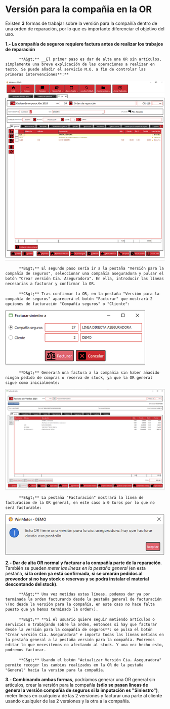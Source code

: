 # Versión para la compañia en la OR

Existen **3** formas de trabajar sobre la versión para la compañía dentro de una orden de reparación, por lo que es importante diferenciar el objetivo del uso.

**1.- La compañía de seguros requiere factura antes de realizar los trabajos de reparación**

          **A&gt;** __El primer paso es dar de alta una OR sin artículos, simplemente una breve explicación de las operaciones a realizar en texto. Se puede añadir el servicio M.O. a fin de controlar las primeras intervenciones**:**

![](../../.gitbook/assets/imagen%20%2814%29.png)

          **B&gt;** El segundo paso sería ir a la pestaña "Versión para la compañía de seguros", seleccionar una compañía aseguradora y pulsar el botón "Crear versión Cia. Aseguradora". En ella, introducir las líneas necesarias a facturar y confirmar la OR.

          **C&gt;** Tras confirmar la OR, en la pestaña "Versión para la compañía de seguros" aparecerá el botón "Facturar" que mostrará 2 opciones de facturación "Compañía seguros" o "Cliente":

![](../../.gitbook/assets/imagen%20%2816%29.png)

          **D&gt;** Generará una factura a la compañía sin haber añadido ningún pedido de compras o reserva de stock, ya que la OR general sigue como inicialmente:

![](../../.gitbook/assets/imagen%20%2815%29.png)

          **E&gt;** La pestaña "Facturación" mostrará la línea de facturación de la OR general, en este caso a 0 €uros por lo que no será facturable:

![](../../.gitbook/assets/imagen%20%2817%29.png)

**2.- Dar de alta OR normal y facturar a la compañía parte de la reparación**. También se pueden _meter las líneas en la pestaña general_ \(en esta pestaña, **si la orden ya está confirmada, si se crearán pedidos al proveedor si no hay stock o reservas y se podrá instalar el material descontando del stock\).**

          **A&gt;** Una vez metidas estas líneas, podemos dar ya por terminada la orden facturando desde la pestaña general de facturación \(no desde la versión para la compañía, en este caso no hace falta puesto que ya hemos terminado la orden\).

          **B&gt;** **Si el usuario quiere seguir metiendo artículos o servicios o trabajando sobre la orden, entonces sí hay que facturar desde la versión para la compañía de seguros**: se pulsa el botón "Crear versión Cia. Aseguradora" e importa todas las líneas metidas en la pestaña general a la pestaña versión para la compañía. Podremos editar lo que necesitemos no afectando al stock. Y una vez hecho esto, podremos facturar.

          **C&gt;** Usando el botón "Actualizar Versión Cia. Aseguradora" permite recoger los cambios realizados en la OR de la pestaña "General" hacia la versión para la compañía.

**3.- Combinando ambas formas**, podríamos generar una OR general sin artículos, crear la versión para la compañía **\(sólo se pasan líneas de general a versión compañía de seguros si la imputación es "Siniestro"\)**, meter líneas en cualquiera de las 2 versiones y facturar una parte al cliente usando cualquier de las 2 versiones y la otra a la compañía.



